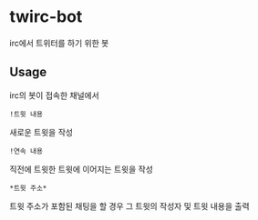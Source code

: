 # twirc-bot

irc에서 트위터를 하기 위한 봇

## Usage

irc의 봇이 접속한 채널에서

<pre><code>!트윗 내용</code></pre>

새로운 트윗을 작성

<pre><code>!연속 내용</code></pre>

직전에 트윗한 트윗에 이어지는 트윗을 작성

<pre><code>*트윗 주소*</code></pre>

트윗 주소가 포함된 채팅을 할 경우 그 트윗의 작성자 및 트윗 내용을 출력
